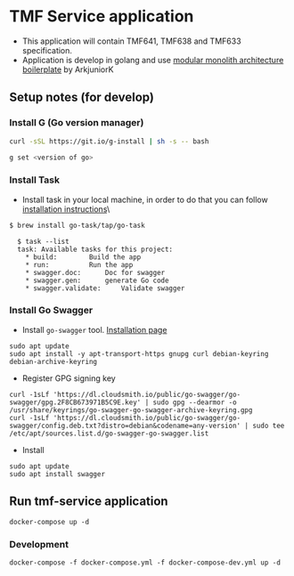 # TMF Service application
- This application will contain TMF641, TMF638 and TMF633 specification.
- Application is develop in golang and use [modular monolith architecture boilerplate](https://github.com/ArkjuniorK/gomomo) by ArkjuniorK

## Setup notes (for develop)
### Install G (Go version manager)
```bash
curl -sSL https://git.io/g-install | sh -s -- bash
```
```bash
g set <version of go>
```

### Install Task
- Install task in your local machine, in order to do that you can follow [installation instructions](https://taskfile.dev/#/installation)\
```bash
$ brew install go-task/tap/go-task 
```

```
  $ task --list
  task: Available tasks for this project:
    * build:        Build the app
    * run:          Run the app
    * swagger.doc:      Doc for swagger
    * swagger.gen:      generate Go code
    * swagger.validate:     Validate swagger
```
### Install Go Swagger

- Install ```go-swagger``` tool. [Installation page](https://goswagger.io/go-swagger/install/)
```aiignore
sudo apt update
sudo apt install -y apt-transport-https gnupg curl debian-keyring debian-archive-keyring
```

- Register GPG signing key
```aiignore
curl -1sLf 'https://dl.cloudsmith.io/public/go-swagger/go-swagger/gpg.2F8CB673971B5C9E.key' | sudo gpg --dearmor -o /usr/share/keyrings/go-swagger-go-swagger-archive-keyring.gpg
curl -1sLf 'https://dl.cloudsmith.io/public/go-swagger/go-swagger/config.deb.txt?distro=debian&codename=any-version' | sudo tee /etc/apt/sources.list.d/go-swagger-go-swagger.list
```
- Install
```aiignore
sudo apt update 
sudo apt install swagger
```

## Run tmf-service application
```aiignore
docker-compose up -d
```
### Development
```aiignore
docker-compose -f docker-compose.yml -f docker-compose-dev.yml up -d
```
